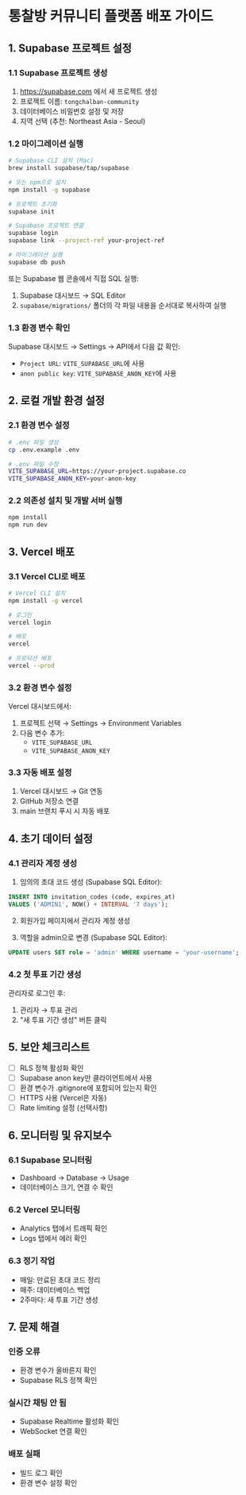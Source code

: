 # 통찰방 커뮤니티 플랫폼 배포 가이드

## 1. Supabase 프로젝트 설정

### 1.1 Supabase 프로젝트 생성
1. https://supabase.com 에서 새 프로젝트 생성
2. 프로젝트 이름: `tongchalban-community`
3. 데이터베이스 비밀번호 설정 및 저장
4. 지역 선택 (추천: Northeast Asia - Seoul)

### 1.2 마이그레이션 실행
```bash
# Supabase CLI 설치 (Mac)
brew install supabase/tap/supabase

# 또는 npm으로 설치
npm install -g supabase

# 프로젝트 초기화
supabase init

# Supabase 프로젝트 연결
supabase login
supabase link --project-ref your-project-ref

# 마이그레이션 실행
supabase db push
```

또는 Supabase 웹 콘솔에서 직접 SQL 실행:
1. Supabase 대시보드 → SQL Editor
2. `supabase/migrations/` 폴더의 각 파일 내용을 순서대로 복사하여 실행

### 1.3 환경 변수 확인
Supabase 대시보드 → Settings → API에서 다음 값 확인:
- `Project URL`: `VITE_SUPABASE_URL`에 사용
- `anon public key`: `VITE_SUPABASE_ANON_KEY`에 사용

## 2. 로컬 개발 환경 설정

### 2.1 환경 변수 설정
```bash
# .env 파일 생성
cp .env.example .env

# .env 파일 수정
VITE_SUPABASE_URL=https://your-project.supabase.co
VITE_SUPABASE_ANON_KEY=your-anon-key
```

### 2.2 의존성 설치 및 개발 서버 실행
```bash
npm install
npm run dev
```

## 3. Vercel 배포

### 3.1 Vercel CLI로 배포
```bash
# Vercel CLI 설치
npm install -g vercel

# 로그인
vercel login

# 배포
vercel

# 프로덕션 배포
vercel --prod
```

### 3.2 환경 변수 설정
Vercel 대시보드에서:
1. 프로젝트 선택 → Settings → Environment Variables
2. 다음 변수 추가:
   - `VITE_SUPABASE_URL`
   - `VITE_SUPABASE_ANON_KEY`

### 3.3 자동 배포 설정
1. Vercel 대시보드 → Git 연동
2. GitHub 저장소 연결
3. main 브랜치 푸시 시 자동 배포

## 4. 초기 데이터 설정

### 4.1 관리자 계정 생성
1. 임의의 초대 코드 생성 (Supabase SQL Editor):
```sql
INSERT INTO invitation_codes (code, expires_at)
VALUES ('ADMIN1', NOW() + INTERVAL '7 days');
```

2. 회원가입 페이지에서 관리자 계정 생성

3. 역할을 admin으로 변경 (Supabase SQL Editor):
```sql
UPDATE users SET role = 'admin' WHERE username = 'your-username';
```

### 4.2 첫 투표 기간 생성
관리자로 로그인 후:
1. 관리자 → 투표 관리
2. "새 투표 기간 생성" 버튼 클릭

## 5. 보안 체크리스트

- [ ] RLS 정책 활성화 확인
- [ ] Supabase anon key만 클라이언트에서 사용
- [ ] 환경 변수가 .gitignore에 포함되어 있는지 확인
- [ ] HTTPS 사용 (Vercel은 자동)
- [ ] Rate limiting 설정 (선택사항)

## 6. 모니터링 및 유지보수

### 6.1 Supabase 모니터링
- Dashboard → Database → Usage
- 데이터베이스 크기, 연결 수 확인

### 6.2 Vercel 모니터링
- Analytics 탭에서 트래픽 확인
- Logs 탭에서 에러 확인

### 6.3 정기 작업
- 매일: 만료된 초대 코드 정리
- 매주: 데이터베이스 백업
- 2주마다: 새 투표 기간 생성

## 7. 문제 해결

### 인증 오류
- 환경 변수가 올바른지 확인
- Supabase RLS 정책 확인

### 실시간 채팅 안 됨
- Supabase Realtime 활성화 확인
- WebSocket 연결 확인

### 배포 실패
- 빌드 로그 확인
- 환경 변수 설정 확인
